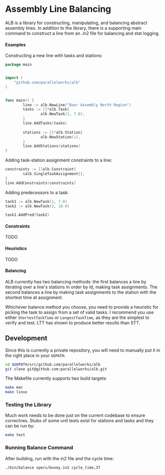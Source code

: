 # Assembly Line Balancing
ALB is a library for constructing, manipulating, and balancing abstract assembly lines. In addition to the library, there is a supporting main command to construct a line from an .in2 file for balancing and stat logging.

#### Examples

Constructing a new line with tasks and stations:
```go
package main


import (
	"github.com/parallelworks/alb"
)


func main() {
        line := alb.NewLine("Door Assembly North Region")
        tasks := []*alb.Task{
                alb.NewTask(1, 7.0),
        }
        line.AddTasks(tasks)
        
        stations := []*alb.Station{
                alb.NewStation(1),
        }
        line.AddStations(stations)
}
```

Adding task-station assignment constraints to a line:
```go
constraints := []alb.Constraint{
        &alb.SingleTaskAssignment{},
}
line.AddConstraints(constraints)
```

Adding predecessors to a task:
```go
task1 := alb.NewTask(1, 7.0)
task2 := alb.NewTask(2, 10.0)

task1.AddPred(task2)
```

#### Constraints
TODO

#### Heuristics
TODO

#### Balancing

ALB currently has two balancing methods: the first balances a line by iterating over a line's stations in order by Id, making task assignments. The second balances a line by making task assignments to the station with the shortest time at assignment. 

Whichever balance method you choose, you need to provide a heuristic for picking the task to assign from a set of valid tasks. I recommend you use either ```ShortestTaskTime``` or ```LongestTaskTime```, as they are the simplest to verify and test. LTT has shown to produce better results than STT.

## Development
Since this is currently a private repository, you will need to manually put it in the right place in your ```GOPATH```.

```bash
cd $GOPATH/src/github.com/parallelworks/alb
git clone git@github.com:parallelworks/alb.git
```

The Makefile currently supports two build targets:

```bash
make mac
make linux
```

### Testing the Library
Much work needs to be done just on the current codebase to ensure correctnes. Stubs of some unit tests exist for stations and tasks and they can be run by:
```bash
make test
```

### Running Balance Command
After building, run with the in2 file and the cycle time:

```bash
./bin/balance specs/buxey.in2 cycle_time,37
```


